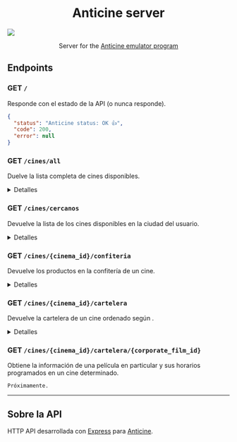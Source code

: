 
<p align="center">
  <h1 align="center">Anticine server</h1>
  <img src="https://raw.githubusercontent.com/GNUfamilia-fisi/anticine/main/media/Anticine.png"/>
  <p align="center">
    Server for the
    <a href="https://github.com/GNUfamilia-fisi/anticine">
      Anticine emulator program
    </a>
  </p>
</p>


## Endpoints

### GET `/`

Responde con el estado de la API (o nunca responde).

```json
{
  "status": "Anticine status: OK 👍",
  "code": 200,
  "error": null
}
```

### GET `/cines/all`

Duelve la lista completa de cines disponibles.

<details>
  <summary>Detalles</summary>

Respuesta exitosa:

```jsonc
{
  "cinemas": [
    {
      "cinema_id": "2705",
      "name": "Anticine Gamarra",
      "address": "Avenida Aviación 950 La Victoria, LIMA 13",
      "city": "Lima"
    },
    {
      "cinema_id": "2702",
      "name": "Anticine Huancayo",
      "address": "Av. Ferrocarril 146 - 150 esquina con prolongación San Carlos",
      "city": "Huancayo"
    },
    // ...
  ],
  "code": 200,
  "error": null
}
```

</details>

### GET `/cines/cercanos`

Devuelve la lista de los cines disponibles en la ciudad del usuario.

<details>
  <summary>Detalles</summary>

Si existe, lista de `cinemas` estará ordenada por cercanía al usuario.
El primer cine siempre será el más cercano.

Para determinar la ciudad y las coordenadas aproximadas del usuario, se hace
uso de la librería [geoip-lite](https://www.npmjs.com/package/geoip-lite).

Respuesta exitosa:

```jsonc
{
  "city": "Lima",
  "cinemas": [
    {
      "cinema_id": "2705",
      "name": "Anticine Gamarra",
      "address": "Avenida Aviación 950 La Victoria, LIMA 13",
      "city": "Lima"
    },
    // ...
  ],
  "nearest_id": "2705",
  "code": 200,
  "error": null
}
```

Cuando no hay cines disponibles en la ciudad del usuario, devuelve:

```json
{
  "city": "<nombre_de_la_ciudad_muy_muy_lejana>",
  "cinemas": [],
  "nearest_id": null,
  "code": 404,
  "error": "No hay cines disponibles en tu ciudad"
}
```

Cuando no se puede determinar la ubicación del usuario, devuelve:

```json
{
  "city": null,
  "cinemas": [],
  "nearest_id": null,
  "code": 500,
  "error": "No se pudo determinar la ubicación"
}
```

En caso de errores internos, devuelve:

```json
{
  "city": null,
  "cinemas": [],
  "nearest_id": null,
  "code": 503,
  "error": "Error al cargar los cines"
}
```

En cualquiera de estos casos, se recomienda usar el endpoint `/cines` para
obtener la lista completa de cines disponibles.

</details>

### GET `/cines/{cinema_id}/confiteria`

Devuelve los productos en la confitería de un cine.

<details>
    <summary>Detalles</summary>

Respuesta exitosa:

```json
{
  "confiteria": [
    {
      "item_id": "528",
      "name": "*COMBO TRIO CMK SAL",
      "description": "3 Canchitas medianas saladas + 3 Gaseosas medianas",
      "priceInCents": 7100
    },
    {
      "item_id": "529",
      "name": "*COMBO DUO CMK SAL",
      "description": "2 Canchitas grandes saladas + 2 Gaseosas grandes",
      "priceInCents": 5600
    },
  ],
  "code": 200,
  "error": null
}
```

Si el `cinema_id` proporcionado no pertenece a ningún cine, devuelve:

```json
{
  "confiteria": [],
  "code": 404,
  "error": "Cine no encontrado"
}
```

</details>

### GET `/cines/{cinema_id}/cartelera`

Devuelve la cartelera de un cine ordenado según .

<details>
    <summary>Detalles</summary>

La cartelera es solo una lista de películas que se están proyectando en ese
cine, ordenadas según fecha de proximidad.

Esta lista normalmente contiene hasta 12 días de programación, sin
embargo, no devuelve información respecto a sus días ni horarios.

La cartelera solo contiene información básica de las películas. Para obtener
información de los horarios y salas para esa película, refiérase
[al siguiente endpoint](#get-cinescinema_idcarteleracorporate_film_id).

Lista de ratings disponibles:

- `APT (PG)` (Apto para Todos)
- `G` (General Exhibition)
- `M` (Mature Audiences)
- `M14` (Mayor a 14)
- `M18` (Mayor a 18)
- `PG` (Parental Guidance Recommended)
- `R` (Restricted 16+ unless parent/guardn)
- `R16` (Restricted To 16+)
- `R18` (Restricted To 18+)
- `TBC` (To be confirmed)

Respuesta exitosa:

```jsonc
{
  "movies": [
      {
        "corporate_film_id": "89038",
        "title": "AVATAR 2 EL CAMINO DEL AGUA",
        "synopsis": "Jake Sully vive con su nueva familia formada en el
        planeta Pandora. Una vez que una amenaza familiar regresa para acabar
        con lo que se había iniciado anteriormente, Jake debe trabajar con
        Neytiri y el ejército de la raza Na'vi para proteger su planeta.",
        "trailer_url": "https://www.youtube.com/watch?v=96d3jsVWnOE",
        "poster_url": "https://cinemarkmedia.modyocdn.com/pe/300x400/89038.jpg",
        "duration": 195, // en minutos
        "rating": "APT (PG)"
      },
      {
        /*...*/
      },
      // ...
  ],
  "code": 200,
  "error": null
}
```

Si el `cinema_id` proporcionado no pertenece a ningún cine, devuelve:

```json
{
  "days": [],
  "code": 404,
  "error": "No se pudo encontrar la cartelera"
}
```

</details>

### GET `/cines/{cinema_id}/cartelera/{corporate_film_id}`

Obtiene la información de una película en particular y sus horarios
programados en un cine determinado.

`Próximamente.`

---

## Sobre la API

HTTP API desarrollada con [Express](https://expressjs.com/) para
[Anticine](https://github.com/GNUfamilia-fisi/anticine).

